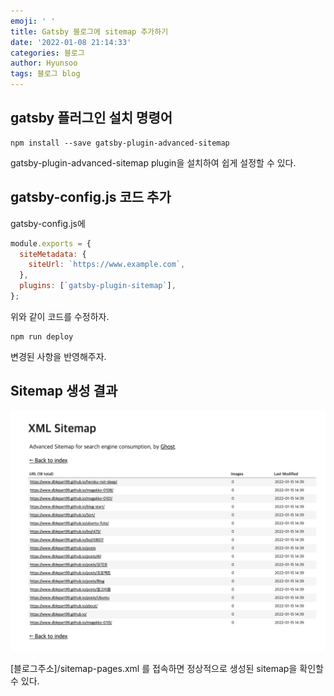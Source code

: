 ```yaml
---
emoji: ' '
title: Gatsby 블로그에 sitemap 추가하기
date: '2022-01-08 21:14:33'
categories: 블로그
author: Hyunsoo
tags: 블로그 blog
---
```


## gatsby 플러그인 설치 명령어

```shell
npm install --save gatsby-plugin-advanced-sitemap
```

gatsby-plugin-advanced-sitemap plugin을 설치하여 쉽게 설정할 수 있다.

## gatsby-config.js 코드 추가

gatsby-config.js에

```javascript
module.exports = {
  siteMetadata: {
    siteUrl: `https://www.example.com`,
  },
  plugins: [`gatsby-plugin-sitemap`],
};
```

위와 같이 코드를 수정하자.

```shell
npm run deploy
```

변경된 사항을 반영해주자.

## Sitemap 생성 결과

![sitemap 이미지](./sitemapImage.png)

[블로그주소]/sitemap-pages.xml 를 접속하면 정상적으로 생성된 sitemap을 확인할 수 있다.

```toc

```
